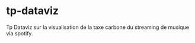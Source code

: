 # tp-dataviz
Tp Dataviz sur la visualisation de la taxe carbone du streaming de musique via spotify.

